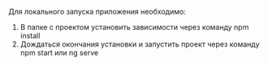 Для локального запуска приложения необходимо:

1. В папке с проектом установить зависимости через команду npm install
2. Дождаться окончания установки и запустить проект через команду npm start или ng serve
